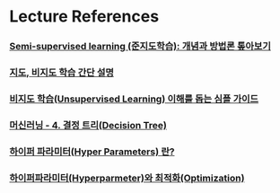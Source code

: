 # Lecture References

### [Semi-supervised learning (준지도학습): 개념과 방법론 톺아보기](https://sanghyu.tistory.com/177)
### [지도, 비지도 학습 간단 설명](https://ebbnflow.tistory.com/165)
### [비지도 학습(Unsupervised Learning) 이해를 돕는 심플 가이드](https://www.appier.com/ko-kr/blog/a-simple-guide-to-unsupervised-learning)

### [머신러닝 - 4. 결정 트리(Decision Tree)](https://bkshin.tistory.com/entry/%EB%A8%B8%EC%8B%A0%EB%9F%AC%EB%8B%9D-4-%EA%B2%B0%EC%A0%95-%ED%8A%B8%EB%A6%ACDecision-Tree)

### [하이퍼 파라미터(Hyper Parameters) 란?](https://doug.tistory.com/44)
### [하이퍼파라미터(Hyperparmeter)와 최적화(Optimization)](https://nanunzoey.tistory.com/entry/%ED%95%98%EC%9D%B4%ED%8D%BC%ED%8C%8C%EB%9D%BC%EB%AF%B8%ED%84%B0Hyperparmeter%EC%99%80-%EC%B5%9C%EC%A0%81%ED%99%94Optimization)
